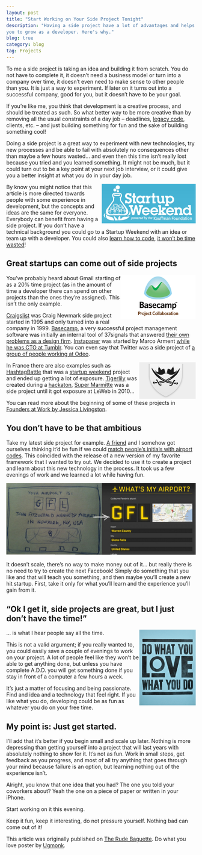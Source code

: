 ```yaml
---
layout: post
title: "Start Working on Your Side Project Tonight"
description: "Having a side project have a lot of advantages and helps
you to grow as a developer. Here's why."
blog: true
category: blog
tag: Projects
---
```


To me a side project is taking an idea and building it from scratch. You do not have to complete it, it doesn’t need a business model or turn into a company over time, it doesn’t even need to make sense to other people than you. It is just a way to experiment. If later on it turns out into a successful company, good for you, but it doesn’t have to be your goal.

If you’re like me, you think that development is a creative process, and should be treated as such. So what better way to be more creative than by removing all the usual constraints of a day job – deadlines, [legacy code](http://en.wikipedia.org/wiki/Legacy_code), clients, etc. – and just building something for fun and the sake of building something cool!

Doing a side project is a great way to experiment with new technologies, try new processes and be able to fail with absolutely no consequences other than maybe a few hours wasted… and even then this time isn’t really lost because you tried and you learned something. It might not be much, but it could turn out to be a key point at your next job interview, or it could give you a better insight at what you do in your day job.

<img src="/assets/misc/startupweekend.png" style="float:right; width:250px;" />

By know you might notice that this article is more directed towards people with some experience in development, but the concepts and ideas are the same for everyone. Everybody can benefit from having a side project. If you don’t have a technical background you could go to a Startup Weekend with an idea or team up with a developer. You could also [learn how to code](http://codeyear.com/), [it won’t be time wasted](http://ror.kateray.net/post/1312957018/the-internet-teaches-you-ruby-on-rails)!

## Great startups can come out of side projects

<img src="/assets/misc/basecamp.png" style="float:right; width:200px;" />

You’ve probably heard about Gmail starting of as a 20% time project (as in the amount of time a developer there can spend on other projects than the ones they’re assigned). This isn’t the only example.

[Craigslist](http://craigslist.com/) was Craig Newmark side project started in 1995 and only turned into a real company in 1999. [Basecamp](http://basecamp.com/), a very successful project management software was initially an internal tool of 37signals that answered [their own problems as a design firm](http://gettingreal.37signals.com/ch02_Whats_Your_Problem.php). [Instapaper](http://www.instapaper.com/) was started by Marco Arment [while he was CTO at Tumblr](http://bits.blogs.nytimes.com/2010/09/23/instapaper-goes-from-hobby-to-startup/). You can even say that Twitter was a side project of [a group of people working at Odeo](http://articles.businessinsider.com/2011-04-13/tech/29957143_1_jack-dorsey-twitter-podcasting).

<img src="/assets/misc/hashtagbattle.png" style="float:right; width:150px;" />

In France there are also examples such as [HashtagBattle](http://hashtagbattle.com/) that was a [startup weekend](http://startupweekend.org/) project and ended up getting a lot of exposure. [Tigerlily](http://www.tigerlilyapps.com/) was created during a [hackaton](http://en.wikipedia.org/wiki/Hackathon), [Super Marmitte](http://www.super-marmite.com/) was a side project until it got exposure at LeWeb in 2010…

You can read more about the beginning of some of these projects in [Founders at Work by Jessica Livingston](http://books.google.fr/books?id=ktm885vGIXEC&lpg=PA161&ots=vTvMWfQH8g&dq=gmail%20side%20project&pg=PR2#v=onepage&q&f=false).

## You don’t have to be that ambitious

Take my latest side project for example. [A friend](https://twitter.com/gflandre) and I somehow got ourselves thinking it’d be fun if we could [match people’s initials with airport codes](http://whatsmyairport.com/). This coincided with the release of a new version of my favorite framework that I wanted to try out. We decided to use it to create a project and learn about this new technology in the process. It took us a few evenings of work and we learned a lot while having fun.

<div style="text-align:center"><img src="/assets/misc/airport.jpg" style="width:550px;" /></div>

It doesn’t scale, there’s no way to make money out of it… but really there is no need to try to create the next Facebook! Simply do something that you like and that will teach you something, and then maybe you’ll create a new hit startup. First, take it only for what you’ll learn and the experience you’ll gain from it.

## “Ok I get it, side projects are great, but I just don’t have the time!”

<img src="/assets/misc/love.png" style="float:right; width:150px;" />

… is what I hear people say all the time.

This is not a valid argument; if you really wanted to, you could easily save a couple of evenings to work on your project. A lot of people feel like they won’t be able to get anything done, but unless you have complete A.D.D. you will get something done if you stay in front of a computer a few hours a week.

It’s just a matter of focusing and being passionate. Find and idea and a technology that feel right. If you like what you do, developing could be as fun as whatever you do on your free time.

## My point is: Just get started.

I’ll add that it’s better if you begin small and scale up later. Nothing is more depressing than getting yourself into a project that will last years with absolutely nothing to show for it. It’s not as fun. Work in small steps, get feedback as you progress, and most of all try anything that goes through your mind because failure is an option, but learning nothing out of the experience isn’t.

Alright, you know that one idea that you had? The one you told your coworkers about? Yeah the one on a piece of paper or written in your iPhone.

Start working on it this evening.

Keep it fun, keep it interesting, do not pressure yourself. Nothing bad can come out of it!

<p class="sidenote">
  This article was originally published on
  <a href="http://www.rudebaguette.com/2012/01/09/start-working-side-project/">The Rude Baguette</a>.
  Do what you love poster by <a href="http://shop.ugmonk.com/product/do-what-you-love-print-blue">Ugmonk</a>.
</p>

